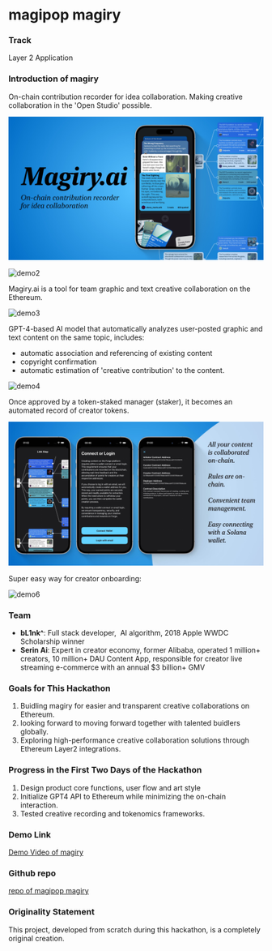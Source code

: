 # magipop magiry

### Track
   
Layer 2 Application

### Introduction of magiry

On-chain contribution recorder for idea collaboration.
Making creative collaboration in the 'Open Studio' possible.

![demo1](img/cover1.jpg)

![demo2](img/cover2.png)

Magiry.ai is a tool for team graphic and text creative collaboration on the Ethereum. 

![demo3](img/cover3.png)

GPT-4-based AI model that automatically analyzes user-posted graphic and text content on the same topic, includes: 
- automatic association and referencing of existing content
- copyright confirmation
- automatic estimation of 'creative contribution' to the content.

![demo4](img/cover4.png)

Once approved by a token-staked manager (staker), it becomes an automated record of creator tokens.

![demo5](img/cover5.jpg)

Super easy way for creator onboarding:

![demo6](img/cover6.png)
   
### Team
    
- **bL1nk^**: Full stack developer,  AI algorithm, 2018 Apple WWDC Scholarship winner
- **Serin Ai**: Expert in creator economy, former Alibaba, operated 1 million+ creators, 10 million+ DAU Content App, responsible for creator live streaming e-commerce with an annual $3 billion+ GMV
    
### Goals for This Hackathon

1. Buidling magiry for easier and transparent creative collaborations on Ethereum.
2. looking forward to moving forward together with talented buidlers globally.
3. Exploring high-performance creative collaboration solutions through Ethereum Layer2 integrations.

### Progress in the First Two Days of the Hackathon

1. Design product core functions, user flow and art style
2. Initialize GPT4 API to Ethereum while minimizing the on-chain interaction.
3. Tested creative recording and tokenomics frameworks.

### Demo Link

[Demo Video of magiry](https://youtu.be/ifuIPDwWeJ4)

### Github repo
    
[repo of magipop magiry](https://github.com/Kincc-9999/magipop_magiry)

### Originality Statement
    
This project, developed from scratch during this hackathon, is a completely original creation.